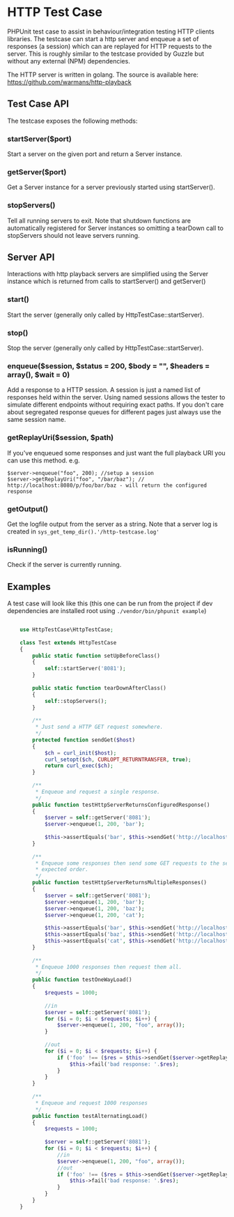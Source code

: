 HTTP Test Case
==================
PHPUnit test case to assist in behaviour/integration testing HTTP clients libraries. The testcase can start a http 
server and enqueue a set of responses (a session) which can are replayed for HTTP requests to the server. This is 
roughly similar to the testcase provided by Guzzle but without any external (NPM) dependencies.

The HTTP server is written in golang. The source is available here: https://github.com/warmans/http-playback

## Test Case API

The testcase exposes the following methods: 

### startServer($port)

Start a server on the given port and return a Server instance.

### getServer($port)

Get a Server instance for a server previously started using startServer().

### stopServers()

Tell all running servers to exit. Note that shutdown functions are automatically registered for Server instances
so omitting a tearDown call to stopServers should not leave servers running.

## Server API

Interactions with http playback servers are simplified using the Server instance which is returned from calls to 
startServer() and getServer()

### start()

Start the server (generally only called by HttpTestCase::startServer).

### stop()

Stop the server (generally only called by HttpTestCase::startServer).

### enqueue($session, $status = 200, $body = "", $headers = array(), $wait = 0)

Add a response to a HTTP session. A session is just a named list of responses held within the server. Using 
named sessions allows the tester to simulate different endpoints without requiring exact paths. If you don't care
about segregated response queues for different pages just always use the same session name.

### getReplayUri($session, $path)

If you've enqueued some responses and just want the full playback URI you can use this method. e.g.

```
$server->enqueue("foo", 200); //setup a session
$server->getReplayUri("foo", "/bar/baz"); // http://localhost:8080/p/foo/bar/baz - will return the configured response
```

### getOutput()

Get the logfile output from the server as a string. Note that a server log is created in `sys_get_temp_dir().'/http-testcase.log'`

### isRunning()

Check if the server is currently running.

## Examples

A test case will look like this (this one can be run from the project if dev dependencies are installed root using
`./vendor/bin/phpunit example`)

```php

    use HttpTestCase\HttpTestCase;
    
    class Test extends HttpTestCase
    {
        public static function setUpBeforeClass()
        {
            self::startServer('8081');
        }
    
        public static function tearDownAfterClass()
        {
            self::stopServers();
        }
    
        /**
         * Just send a HTTP GET request somewhere.
         */
        protected function sendGet($host)
        {
            $ch = curl_init($host);
            curl_setopt($ch, CURLOPT_RETURNTRANSFER, true);
            return curl_exec($ch);
        }
    
        /**
         * Enqueue and request a single response. 
         */
        public function testHttpServerReturnsConfiguredResponse()
        {
            $server = self::getServer('8081');
            $server->enqueue(1, 200, 'bar');
    
            $this->assertEquals('bar', $this->sendGet('http://localhost:8081/p/1/'));
        }
    
        /**
         * Enqueue some responses then send some GET requests to the server and assert they were returned in the
         * expected order.
         */
        public function testHttpServerReturnsMultipleResponses()
        {
            $server = self::getServer('8081');
            $server->enqueue(1, 200, 'bar');
            $server->enqueue(1, 200, 'baz');
            $server->enqueue(1, 200, 'cat');
    
            $this->assertEquals('bar', $this->sendGet('http://localhost:8081/p/1/'));
            $this->assertEquals('baz', $this->sendGet('http://localhost:8081/p/1/'));
            $this->assertEquals('cat', $this->sendGet('http://localhost:8081/p/1/'));
        }
    
        /**
         * Enqueue 1000 responses then request them all.
         */
        public function testOneWayLoad()
        {
            $requests = 1000;
    
            //in
            $server = self::getServer('8081');
            for ($i = 0; $i < $requests; $i++) {
                $server->enqueue(1, 200, "foo", array());
            }
    
            //out
            for ($i = 0; $i < $requests; $i++) {
                if ('foo' !== ($res = $this->sendGet($server->getReplayUri(1)))) {
                    $this->fail('bad response: '.$res);
                }
            }
        }
    
        /**
         * Enqueue and request 1000 responses
         */
        public function testAlternatingLoad()
        {
            $requests = 1000;
    
            $server = self::getServer('8081');
            for ($i = 0; $i < $requests; $i++) {
                //in
                $server->enqueue(1, 200, "foo", array());
                //out
                if ('foo' !== ($res = $this->sendGet($server->getReplayUri(1)))) {
                    $this->fail('bad response: '.$res);
                }
            }
        }
    }

```